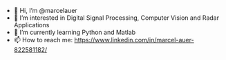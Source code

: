- 👋 Hi, I’m @marcelauer
- 👀 I’m interested in Digital Signal Processing, Computer Vision and Radar Applications
- 🌱 I’m currently learning Python and Matlab
- 📫 How to reach me: https://www.linkedin.com/in/marcel-auer-822581182/

<!---
marcelauer/marcelauer is a ✨ special ✨ repository because its `README.md` (this file) appears on your GitHub profile.
You can click the Preview link to take a look at your changes.
--->
